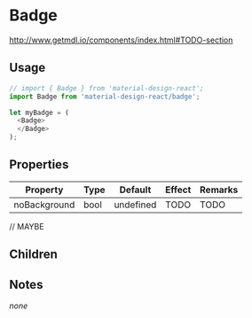# Badge

http://www.getmdl.io/components/index.html#TODO-section


## Usage

```javascript
// import { Badge } from 'material-design-react';
import Badge from 'material-design-react/badge';

let myBadge = (
  <Badge>
  </Badge>
);
```



## Properties

Property | Type | Default | Effect | Remarks
-------- | -----| ------- | ------ | -------
noBackground | bool | undefined | TODO | TODO

// MAYBE


## Children



## Notes

*none*
